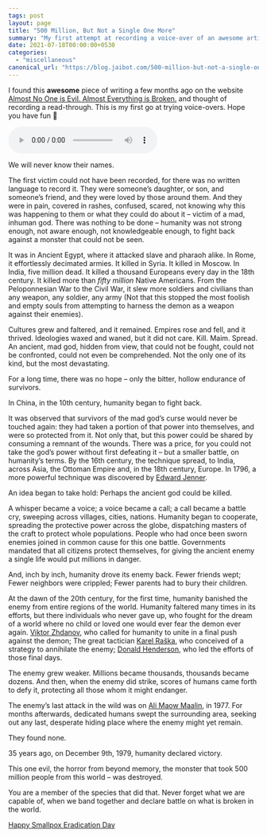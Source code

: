 ```yaml
---
tags: post
layout: page
title: "500 Million, But Not a Single One More"
summary: "My first attempt at recording a voice-over of an awesome article"
date: 2021-07-18T00:00:00+0530
categories:
  - "miscellaneous"
canonical_url: "https://blog.jaibot.com/500-million-but-not-a-single-one-more/"
---
```


I found this __awesome__ piece of writing a few months ago on the website [Almost No One is Evil. Almost Everything is Broken.](https://blog.jaibot.com/500-million-but-not-a-single-one-more/) and thought of recording a read-through. This is my first go at trying voice-overs. Hope you have fun 🙂

<audio
    controls
    src="../assets/audio/posts/500-million-but-not-a-single-one-more/500-million-but-not-a-single-one-more.mp3">
    Your browser does not support the <code>audio</code> element.
</audio>

We will never know their names.

The first victim could not have been recorded, for there was no written language to record it. They were someone’s daughter, or son, and someone’s friend, and they were loved by those around them. And they were in pain, covered in rashes, confused, scared, not knowing why this was happening to them or what they could do about it – victim of a mad, inhuman god. There was nothing to be done – humanity was not strong enough, not aware enough, not knowledgeable enough, to fight back against a monster that could not be seen.

It was in Ancient Egypt, where it attacked slave and pharaoh alike. In Rome, it effortlessly decimated armies. It killed in Syria. It killed in Moscow.  In India, five million dead. It killed a thousand Europeans every day in the 18th century. It killed more than _fifty million_ Native Americans. From the Peloponnesian War to the Civil War, it slew more soldiers and civilians than any weapon, any soldier, any army (Not that this stopped the most foolish and empty souls from attempting to harness the demon as a weapon against their enemies).

Cultures grew and faltered, and it remained. Empires rose and fell, and it thrived. Ideologies waxed and waned, but it did not care. Kill. Maim. Spread. An ancient, mad god, hidden from view, that could not be fought, could not be confronted, could not even be comprehended. Not the only one of its kind, but the most devastating.

For a long time, there was no hope – only the bitter, hollow endurance of survivors.

In China, in the 10th century, humanity began to fight back.

It was observed that survivors of the mad god’s curse would never be touched again: they had taken a portion of that power into themselves, and were so protected from it. Not only that, but this power could be shared by consuming a remnant of the wounds. There was a price, for you could not take the god’s power without first defeating it – but a smaller battle, on humanity’s terms. By the 16th century, the technique spread, to India, across Asia, the Ottoman Empire and, in the 18th century, Europe. In 1796, a more powerful technique was discovered by [Edward Jenner](http://en.wikipedia.org/wiki/Edward_Jenner).

An idea began to take hold: Perhaps the ancient god could be killed.

A whisper became a voice; a voice became a call; a call became a battle cry, sweeping across villages, cities, nations. Humanity began to cooperate, spreading the protective power across the globe, dispatching masters of the craft to protect whole populations. People who had once been sworn enemies joined in common cause for this one battle. Governments mandated that all citizens protect themselves, for giving the ancient enemy a single life would put millions in danger.

And, inch by inch, humanity drove its enemy back. Fewer friends wept; Fewer neighbors were crippled; Fewer parents had to bury their children.

At the dawn of the 20th century, for the first time, humanity banished the enemy from entire regions of the world. Humanity faltered many times in its efforts, but there individuals who never gave up, who fought for the dream of a world where no child or loved one would ever fear the demon ever again. [Viktor Zhdanov](http://en.wikipedia.org/wiki/Viktor_Zhdanov), who called for humanity to unite in a final push against the demon; The great tactician [Karel Raška](http://en.wikipedia.org/wiki/Karel_Ra%C5%A1ka), who conceived of a strategy to annihilate the enemy; [Donald Henderson](http://en.wikipedia.org/wiki/Donald_Henderson), who led the efforts of those final days.

The enemy grew weaker. Millions became thousands, thousands became dozens. And then, when the enemy did strike, scores of humans came forth to defy it, protecting all those whom it might endanger.

The enemy’s last attack in the wild was on [Ali Maow Maalin](http://en.wikipedia.org/wiki/Ali_Maow_Maalin), in 1977. For months afterwards, dedicated humans swept the surrounding area, seeking out any last, desperate hiding place where the enemy might yet remain.

They found none.

35 years ago, on December 9th, 1979, humanity declared victory.

This one evil, the horror from beyond memory, the monster that took 500 million people from this world – was destroyed.

You are a member of the species that did that. Never forget what we are capable of, when we band together and declare battle on what is broken in the world.

[Happy Smallpox Eradication Day](https://en.wikipedia.org/wiki/Smallpox#Eradication)
